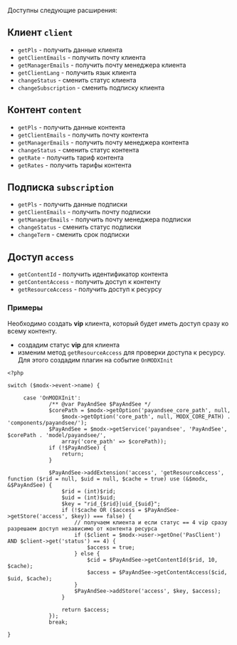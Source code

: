 Доступны следующие расширения:

## Клиент `client`

* `getPls` - получить данные клиента
* `getClientEmails` - получить почту клиента
* `getManagerEmails` - получить почту менеджера клиента
* `getClientLang` - получить язык клиента
* `changeStatus` - сменить статус клиента
* `changeSubscription` - сменить подписку клиента

## Контент `content`

* `getPls` - получить данные контента
* `getClientEmails` - получить почту контента
* `getManagerEmails` - получить почту менеджера контента
* `changeStatus` - сменить статус контента
* `getRate` - получить тариф контента
* `getRates` - получить тарифы контента

## Подписка `subscription`

* `getPls` - получить данные подписки
* `getClientEmails` - получить почту подписки
* `getManagerEmails` - получить почту менеджера подписки
* `changeStatus` - сменить статус подписки
* `changeTerm` - сменить срок подписки

## Доступ `access`

* `getContentId` - получить идентификатор контента
* `getContentAccess` - получить доступ к контенту
* `getResourceAccess` - получить доступ к ресурсу

### Примеры

Необходимо создать **vip** клиента, который будет иметь доступ сразу ко всему контенту.

- создадим статус **vip** для клиента
- изменим метод `getResourceAccess` для проверки доступа к ресурсу. Для этого создадим плагин на событие `OnMODXInit`

```
<?php

switch ($modx->event->name) {

     case 'OnMODXInit':
             /** @var PayAndSee $PayAndSee */
             $corePath = $modx->getOption('payandsee_core_path', null,
                 $modx->getOption('core_path', null, MODX_CORE_PATH) . 'components/payandsee/');
             $PayAndSee = $modx->getService('payandsee', 'PayAndSee', $corePath . 'model/payandsee/',
                 array('core_path' => $corePath));
             if (!$PayAndSee) {
                 return;
             }
     
             $PayAndSee->addExtension('access', 'getResourceAccess', function ($rid = null, $uid = null, $cache = true) use (&$modx, &$PayAndSee) {
                 $rid = (int)$rid;
                 $uid = (int)$uid;
                 $key = "rid_{$rid}|uid_{$uid}";
                 if (!$cache OR ($access = $PayAndSee->getStore('access', $key)) === false) {
                     // получаем клиента и если статус == 4 vip сразу разрешаем доступ независимо от контента ресурса
                     if ($client = $modx->user->getOne('PasClient') AND $client->get('status') == 4) {
                         $access = true;
                     } else {
                         $cid = $PayAndSee->getContentId($rid, 10, $cache);
                         $access = $PayAndSee->getContentAccess($cid, $uid, $cache);
                     }
                     $PayAndSee->addStore('access', $key, $access);
                 }
     
                 return $access;
             });
             break;
        
}
```
